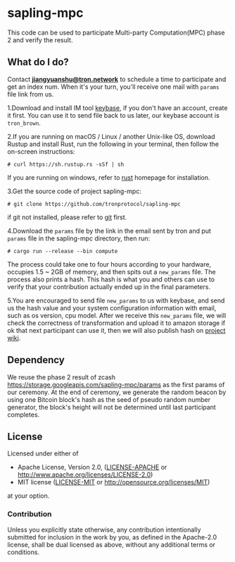 # sapling-mpc

This code can be used to participate Multi-party Computation(MPC) phase 2 and verify the result.

## What do I do?

Contact **jiangyuanshu@tron.network** to schedule a time to participate and get an index num. When it's your turn, you'll receive one mail with `params` file link from us.

1.Download and install IM tool [keybase](https://keybase.io/), if you don't have an account, create it first. You can use it to send file back to us later, our keybase account is `tron_brown`.

2.If you are running on macOS / Linux / another Unix-like OS, download Rustup and install Rust, run the following in your terminal, then follow the on-screen instructions:               
```
# curl https://sh.rustup.rs -sSf | sh
```

If you are running on windows, refer to [rust](https://www.rust-lang.org/learn/get-started) homepage for installation.

3.Get the source code of project sapling-mpc:
```
# git clone https://github.com/tronprotocol/sapling-mpc
```
if git not installed, please refer to [git](https://git-scm.com/downloads) first.

4.Download the `params` file by the link in the email sent by tron and put `params` file in the sapling-mpc directory, then run:
```
# cargo run --release --bin compute
```

The process could take one to four hours according to your hardware, occupies 1.5 ~ 2GB of memory, and then spits out a `new_params` file. The process also prints a hash. This hash is what you and others can use to verify that your contribution actually ended up in the final parameters. 

5.You are encouraged to send file `new_params` to us with keybase, and send us the hash value and your system configuration information with email, such as os version, cpu model. After we receive this `new_params` file, we will check the correctness of transformation and upload it to amazon storage if ok that next participant can use it, then we will also publish hash on [project wiki](https://github.com/tronprotocol/sapling-mpc/wiki).

## Dependency
We reuse the phase 2 result of zcash https://storage.googleapis.com/sapling-mpc/params as the first params of our ceremony. At the end of ceremony, we generate the random beacon by using one Bitcoin block's hash as the seed of pseudo random number generator, the block's height will not be determined until last participant completes.

## License

Licensed under either of

 * Apache License, Version 2.0, ([LICENSE-APACHE](LICENSE-APACHE) or http://www.apache.org/licenses/LICENSE-2.0)
 * MIT license ([LICENSE-MIT](LICENSE-MIT) or http://opensource.org/licenses/MIT)

at your option.

### Contribution

Unless you explicitly state otherwise, any contribution intentionally
submitted for inclusion in the work by you, as defined in the Apache-2.0
license, shall be dual licensed as above, without any additional terms or
conditions.
